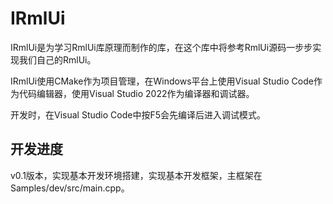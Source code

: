 # IRmlUi

IRmlUi是为学习RmlUi库原理而制作的库，在这个库中将参考RmlUi源码一步步实现我们自己的RmlUi。

IRmlUi使用CMake作为项目管理，在Windows平台上使用Visual Studio Code作为代码编辑器，使用Visual Studio 2022作为编译器和调试器。

开发时，在Visual Studio Code中按F5会先编译后进入调试模式。

## 开发进度
v0.1版本，实现基本开发环境搭建，实现基本开发框架，主框架在Samples/dev/src/main.cpp。
